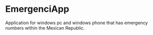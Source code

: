 # EmergenciApp
Application for windows pc and windows phone that has emergency numbers within the Mexican Republic.
